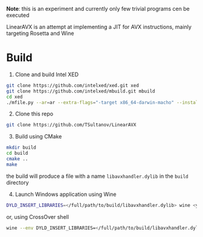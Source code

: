 **Note**: this is an experiment and currently only few trivial programs cen be executed

LinearAVX is an attempt at implementing a JIT for AVX instructions, mainly targeting Rosetta and Wine

# Build
1. Clone and build Intel XED
```sh
git clone https://github.com/intelxed/xed.git xed
git clone https://github.com/intelxed/mbuild.git mbuild
cd xed
./mfile.py --ar=ar --extra-flags="-target x86_64-darwin-macho" --install-dir="kits/xed" install
```

2. Clone this repo
```sh
git clone https://github.com/TSultanov/LinearAVX
```

3. Build using CMake
```sh
mkdir build
cd build
cmake ..
make
```
the build will produce a file with a name `libavxhandler.dylib` in the `build` directory

4. Launch Windows application using Wine
```sh
DYLD_INSERT_LIBRARIES=</full/path/to/build/libavxhandler.dylib> wine <youwindowsapp.exe>
```
or, using CrossOver shell
```sh
wine --env DYLD_INSERT_LIBRARIES=</full/path/to/build/libavxhandler.dylib> <youwindowsapp.exe>
```

